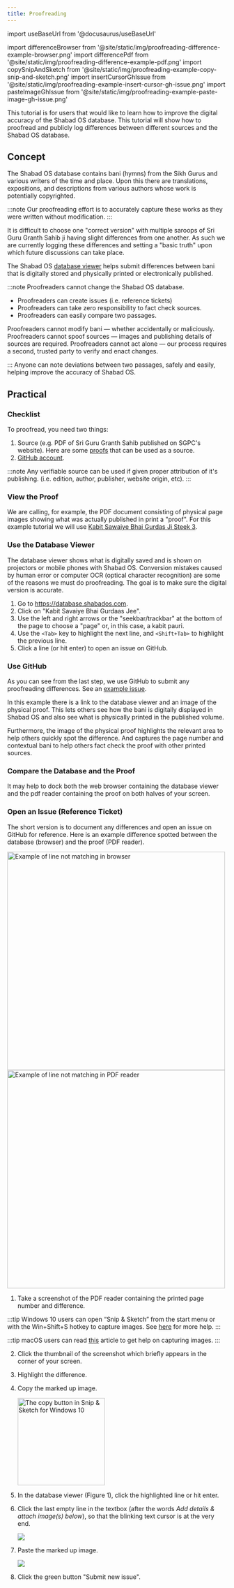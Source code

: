 ```yaml
---
title: Proofreading
---
```


import useBaseUrl from '@docusaurus/useBaseUrl'

import differenceBrowser from '@site/static/img/proofreading-difference-example-browser.png'
import differencePdf from '@site/static/img/proofreading-difference-example-pdf.png'
import copySnipAndSketch from '@site/static/img/proofreading-example-copy-snip-and-sketch.png'
import insertCursorGhIssue from '@site/static/img/proofreading-example-insert-cursor-gh-issue.png'
import pasteImageGhIssue from '@site/static/img/proofreading-example-paste-image-gh-issue.png'

This tutorial is for users that would like to learn how to improve the digital accuracy of the Shabad OS database. This tutorial will show how to proofread and publicly log differences between different sources and the Shabad OS database.

## Concept

The Shabad OS database contains bani (hymns) from the Sikh Gurus and various writers of the time and place. Upon this there are translations, expositions, and descriptions from various authors whose work is potentially copyrighted.

:::note
Our proofreading effort is to accurately capture these works as they were written without modification.
:::

It is difficult to choose one "correct version" with multiple saroops of Sri Guru Granth Sahib ji having slight differences from one another. As such we are currently logging these differences and setting a "basic truth" upon which future discussions can take place.

The Shabad OS [database viewer](https://database.shabados.com) helps submit differences between bani that is digitally stored and physically printed or electronically published.

:::note
Proofreaders cannot change the Shabad OS database.

- Proofreaders can create issues (i.e. reference tickets)
- Proofreaders can take zero responsibility to fact check sources.
- Proofreaders can easily compare two passages.

Proofreaders cannot modify bani — whether accidentally or maliciously. Proofreaders cannot spoof sources — images and publishing details of sources are required. Proofreaders cannot act alone — our process requires a second, trusted party to verify and enact changes.

:::
Anyone can note deviations between two passages, safely and easily, helping improve the accuracy of Shabad OS.

## Practical

### Checklist

To proofread, you need two things:

1. Source (e.g. PDF of Sri Guru Granth Sahib published on SGPC's website). Here are some [proofs](https://github.com/ShabadOS/database-viewer#proofs-for-bani) that can be used as a source.
2. [GitHub account](https://github.com/join).

:::note
Any verifiable source can be used if given proper attribution of it's publishing. (i.e. edition, author, publisher, website origin, etc).
:::

### View the Proof

We are calling, for example, the PDF document consisting of physical page images showing what was actually published in print a "proof". For this example tutorial we will use [Kabit Sawaiye Bhai Gurdas Ji Steek 3](http://sikhbookclub.com/Book/Kabit-Sawaiye-Bhai-Gurdas-Ji-Steek3).

### Use the Database Viewer

The database viewer shows what is digitally saved and is shown on projectors or mobile phones with Shabad OS. Conversion mistakes caused by human error or computer OCR (optical character recognition) are some of the reasons we must do proofreading. The goal is to make sure the digital version is accurate.

1. Go to https://database.shabados.com.
2. Click on "Kabit Savaiye Bhai Gurdaas Jee".
3. Use the left and right arrows or the "seekbar/trackbar" at the bottom of the page to choose a "page" or, in this case, a kabit pauri.
4. Use the `<Tab>` key to highlight the next line, and `<Shift+Tab>` to highlight the previous line.
5. Click a line (or hit enter) to open an issue on GitHub.

### Use GitHub

As you can see from the last step, we use GitHub to submit any proofreading differences. See an [example issue](https://github.com/ShabadOS/database/issues/1218).

In this example there is a link to the database viewer and an image of the physical proof. This lets others see how the bani is digitally displayed in Shabad OS and also see what is physically printed in the published volume.

Furthermore, the image of the physical proof highlights the relevant area to help others quickly spot the difference. And captures the page number and contextual bani to help others fact check the proof with other printed sources.

### Compare the Database and the Proof

It may help to dock both the web browser containing the database viewer and the pdf reader containing the proof on both halves of your screen.

### Open an Issue (Reference Ticket)

The short version is to document any differences and open an issue on GitHub for reference. Here is an example difference spotted between the database (browser) and the proof (PDF reader).

<img alt="Example of line not matching in browser" src={differenceBrowser} width="500" />

<img alt="Example of line not matching in PDF reader" src={differencePdf} width="500" />

1. Take a screenshot of the PDF reader containing the printed page number and difference.

:::tip
Windows 10 users can open “Snip & Sketch” from the start menu or with the Win+Shift+S hotkey to capture images. See [​here​](https://support.microsoft.com/en-us/help/4488540) for more help.
:::

:::tip
macOS users can read [this​](https://support.apple.com/en-us/HT201361) article to get help on capturing images.
:::

2. Click the thumbnail of the screenshot which briefly appears in the corner of your screen.

3. Highlight the difference.

4. Copy the marked up image.

   <img alt="The copy button in Snip & Sketch for Windows 10" src={copySnipAndSketch} width="200" />

5. In the database viewer (Figure 1), click the highlighted line or hit enter.

6. Click the last empty line in the textbox (after the words ​*Add details & attach image(s) below*), so that the blinking text cursor is at the very end.

   <img src={insertCursorGhIssue} width={500} />

7. Paste the marked up image.

   <img src={pasteImageGhIssue} width={500} />

8. Click the green button "Submit new issue".
